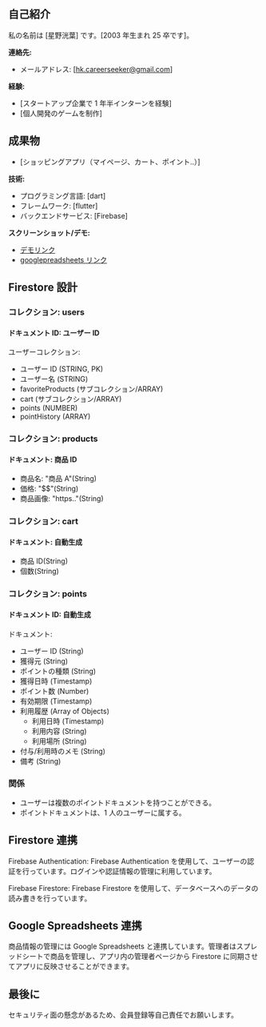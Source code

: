 ## 自己紹介

私の名前は [星野洸葉] です。[2003 年生まれ 25 卒です]。

**連絡先:**

- メールアドレス: [hk.careerseeker@gmail.com]

**経験:**

- [スタートアップ企業で 1 年半インターンを経験]
- [個人開発のゲームを制作]

## 成果物

- [ショッピングアプリ（マイページ、カート、ポイント..）]

**技術:**

- プログラミング言語: [dart]
- フレームワーク: [flutter]
- バックエンドサービス: [Firebase]

**スクリーンショット/デモ:**

- [デモリンク](https://portfolio-38486.web.app/)
- [googlepreadsheets リンク](https://docs.google.com/spreadsheets/d/1YcS2I3v2w8CouXJFQhgX5XaeYCU2koNycxSR4sV58-s/edit?pli=1#gid=0)

## Firestore 設計

### コレクション: users

#### ドキュメント ID: ユーザー ID

ユーザーコレクション:

- ユーザー ID (STRING, PK)
- ユーザー名 (STRING)
- favoriteProducts (サブコレクション/ARRAY<STRING>)
- cart (サブコレクション/ARRAY<STRING>)
- points (NUMBER)
- pointHistory (ARRAY<STRING>)

### コレクション: products

#### ドキュメント: 商品 ID

- 商品名: "商品 A"(String)
- 価格: "$$"(String)
- 商品画像: "https.."(String)

### コレクション: cart

#### ドキュメント: 自動生成

- 商品 ID(String)
- 個数(String)

### コレクション: points

#### ドキュメント ID: 自動生成

ドキュメント:

- ユーザー ID (String)
- 獲得元 (String)
- ポイントの種類 (String)
- 獲得日時 (Timestamp)
- ポイント数 (Number)
- 有効期限 (Timestamp)
- 利用履歴 (Array of Objects)
  - 利用日時 (Timestamp)
  - 利用内容 (String)
  - 利用場所 (String)
- 付与/利用時のメモ (String)
- 備考 (String)

### 関係

- ユーザーは複数のポイントドキュメントを持つことができる。
- ポイントドキュメントは、1 人のユーザーに属する。

## Firestore 連携

Firebase Authentication:
Firebase Authentication を使用して、ユーザーの認証を行っています。ログインや認証情報の管理に利用しています。

Firebase Firestore:
Firebase Firestore を使用して、データベースへのデータの読み書きを行っています。

## Google Spreadsheets 連携

商品情報の管理には Google Spreadsheets と連携しています。管理者はスプレッドシートで商品を管理し、アプリ内の管理者ページから Firestore に同期させてアプリに反映させることができます。

## 最後に

セキュリティ面の懸念があるため、会員登録等自己責任でお願いします。
